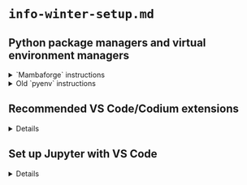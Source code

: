 # `info-winter-setup.md`

## Python package managers and virtual environment managers

<details>
<summary>`Mambaforge` instructions</summary>

TBA

</details>

<details>
<summary>Old `pyenv` instructions</summary>

### Use `pyenv` for managing python versions

Go to the [`pyenv` repo](https://github.com/pyenv/pyenv) (macOS or Linux) or the [`pyenv-win` repo](https://github.com/pyenv-win/pyenv-win/) (Windows) and install `pyenv` by following the `README.md`.
I'm ony windows and followed the instructions using `chocolatey` since that seemed to be the least painful way to deal with environmental variables.

### Install Python with `pyenv`

Run

```
pyenv install -l
```

to see a list of available python versions and install the version of your choosing by running

```
pyenv install {version}
```

Then run

```
pyenv global {version}
pyenv rehash
```

to set this version of Python as your global default.

### Setup and test `pyenv` installation with VS Code

Follow the steps in the video below from `9:59` to `12:02`

[🎥 How to Install and Run Multiple Python Versions on Windows 10/11 | pyenv & virtualenv Setup Tutorial](https://www.youtube.com/watch?v=HTx18uyyHw8&t=9m59s)

The issue I ran into was that the VS Codium terminal didn't seem to detect python, i.e.

```
python --version
```

would return an error that `python` wasn't detected in the VS Codium (PowerShell) terminal but was detected in the stand-alone PowerShell terminal opened outside of VS Codium.

However, following the steps the two minute portion of the video allowed me to run a simple hello world script. So `pyenv` may be functioning as intended and preventing global configs of python from conflicting with "local" environments in VS Codium.

### Install and configure anaconda to not conflict with `pyenv`

Install anaconda by downloading the installer from [here](https://www.anaconda.com/products/individual).

Refer to the instructions and links below to see how to use `pyenv` and `anaconda` without conflicts.

[🥞 Installing anaconda with pyenv, unable to configure virtual environment](https://stackoverflow.com/a/58045984)  
stack overflow answer  
[👤 Simba](https://stackoverflow.com/users/5101148/simba)

</details>

## Recommended VS Code/Codium extensions

<details>

### General extensions

- Python (official MS extension for Python support)
- AREPL for python (real-time output)

Source:
[🎥 Setting Up VSCode For Python Programming](https://www.youtube.com/watch?v=W--_EOzdTHk)  
[👤 Traversy Media](https://www.youtube.com/channel/UC29ju8bIPH5as8OGnQzwJyA)

### Code formatting

For each Python project you do in VS Code, run

```
pip install black isort
```

in your terminal. Create a local `settings.json` file and add the following to it:

```
"editor.formatting.provider": "black",
    "python.formatting.blackArgs": [
        "--line-length=119"
    ],
"python.sortImports.args": [
    "--profile=black",
],
"[python]": {
    "editor.codeActionsOnSave": {
        "source.organizeImports": true
    }
}
```

[🎥 Set up Python Black and isort on Visual Studio Code](https://www.youtube.com/watch?v=cG88P-MsdzQ)  
[👤 Very Academy](https://www.youtube.com/channel/UC1mxuk7tuQT2D0qTMgKji3w)

</details>

## Set up Jupyter with VS Code

<details>

Install the official "Jupyter" extension from Microsoft. More details might have to be added about using Jupyter inside VS Code.

</details>
